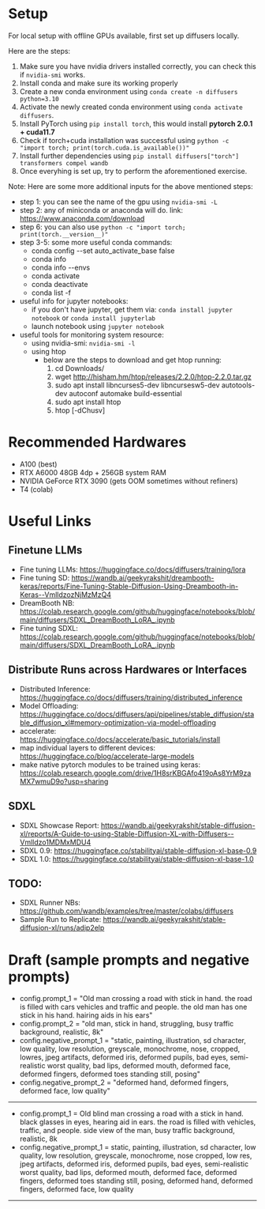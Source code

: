 # Setup

For local setup with offline GPUs available,
first set up diffusers locally.

Here are the steps:
1. Make sure you have nvidia drivers installed correctly, you can check this if ```nvidia-smi``` works.
2. Install conda and make sure its working properly
3. Create a new conda environment using ```conda create -n diffusers python=3.10```
4. Activate the newly created conda environment using ```conda activate diffusers```.
5. Install PyTorch using ```pip install torch```, this would install **pytorch 2.0.1 + cuda11.7**
6. Check if torch+cuda installation was successful using ```python -c "import torch; print(torch.cuda.is_available())"```
7. Install further dependencies using ```pip install diffusers["torch"] transformers compel wandb```
8. Once everyhing is set up, try to perform the aforementioned exercise.

Note:
Here are some more additional inputs for the above mentioned steps:
- step 1: you can see the name of the gpu using ```nvidia-smi -L```
- step 2: any of miniconda or anaconda will do. link: https://www.anaconda.com/download
- step 6: you can also use ```python -c "import torch; print(torch.__version__)"```
- step 3-5: some more useful conda commands:
  - conda config --set auto_activate_base false
  - conda info
  - conda info --envs
  - conda activate <venv-name>
  - conda deactivate
  - conda list -f <search-keyword>
- useful info for jupyter notebooks:
  - if you don't have jupyter, get them via: ```conda install jupyter notebook``` or ```conda install jupyterlab```
  - launch notebook using ```jupyter notebook```
- useful tools for monitoring system resource:
  - using nvidia-smi: ```nvidia-smi -l```
  - using htop
    - below are the steps to download and get htop running:
      1. cd Downloads/
      2. wget http://hisham.hm/htop/releases/2.2.0/htop-2.2.0.tar.gz
      3. sudo apt install libncurses5-dev libncursesw5-dev autotools-dev autoconf automake build-essential
      4. sudo apt install htop
      5. htop [-dChusv]



# Recommended Hardwares

- A100 (best)
- RTX A6000 48GB 4dp + 256GB system RAM
- NVIDIA GeForce RTX 3090 (gets OOM sometimes without refiners)
- T4 (colab)



# Useful Links

## Finetune LLMs
- Fine tuning LLMs: https://huggingface.co/docs/diffusers/training/lora
- Fine tuning SD: https://wandb.ai/geekyrakshit/dreambooth-keras/reports/Fine-Tuning-Stable-Diffusion-Using-Dreambooth-in-Keras--VmlldzozNjMzMzQ4
- DreamBooth NB: https://colab.research.google.com/github/huggingface/notebooks/blob/main/diffusers/SDXL_DreamBooth_LoRA_.ipynb
- Fine tuning SDXL: https://colab.research.google.com/github/huggingface/notebooks/blob/main/diffusers/SDXL_DreamBooth_LoRA_.ipynb

## Distribute Runs across Hardwares or Interfaces
- Distributed Inference: https://huggingface.co/docs/diffusers/training/distributed_inference
- Model Offloading: https://huggingface.co/docs/diffusers/api/pipelines/stable_diffusion/stable_diffusion_xl#memory-optimization-via-model-offloading
- accelerate: https://huggingface.co/docs/accelerate/basic_tutorials/install
- map individual layers to different devices: https://huggingface.co/blog/accelerate-large-models
- make native pytorch modules to be trained using keras: https://colab.research.google.com/drive/1H8srKBGAfo419oAs8YrM9zaMX7wmuD9o?usp=sharing

## SDXL
- SDXL Showcase Report: https://wandb.ai/geekyrakshit/stable-diffusion-xl/reports/A-Guide-to-using-Stable-Diffusion-XL-with-Diffusers--Vmlldzo1MDMxMDU4
- SDXL 0.9: https://huggingface.co/stabilityai/stable-diffusion-xl-base-0.9
- SDXL 1.0: https://huggingface.co/stabilityai/stable-diffusion-xl-base-1.0

## TODO:
- SDXL Runner NBs: https://github.com/wandb/examples/tree/master/colabs/diffusers
- Sample Run to Replicate: https://wandb.ai/geekyrakshit/stable-diffusion-xl/runs/adip2elp



# Draft (sample prompts and negative prompts)

- config.prompt_1 = "Old man crossing a road with stick in hand. the road is filled with cars vehicles and traffic and people. the old man has one stick in his hand. hairing aids in his ears"
- config.prompt_2 = "old man, stick in hand, struggling, busy traffic background, realistic, 8k"
- config.negative_prompt_1 = "static, painting, illustration, sd character, low quality, low resolution, greyscale, monochrome, nose, cropped, lowres, jpeg artifacts, deformed iris, deformed pupils, bad eyes, semi-realistic worst quality, bad lips, deformed mouth, deformed face, deformed fingers, deformed toes standing still, posing"
- config.negative_prompt_2 = "deformed hand, deformed fingers, deformed face, low quality"

---

- config.prompt_1 = Old blind man crossing a road with a stick in hand. black glasses in eyes, hearing aid in ears. the road is filled with vehicles, traffic, and people. side view of the man, busy traffic background, realistic, 8k
- config.negative_prompt_1 = static, painting, illustration, sd character, low quality, low resolution, greyscale, monochrome, nose cropped, low res, jpeg artifacts, deformed iris, deformed pupils, bad eyes, semi-realistic worst quality, bad lips, deformed mouth, deformed face, deformed fingers, deformed toes standing still, posing, deformed hand, deformed fingers, deformed face, low quality

---
